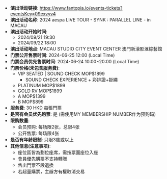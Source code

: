 - **演出活动链接**: https://www.fantopia.io/events-tickets?eventsKey=09exvyv4
- **演出活动名称**: 2024 aespa LIVE TOUR - SYNK : PARALLEL LINE - in MACAU
- **演出活动开始时间**:
  - 2024/09/21 19:30
  - 2024/09/22 18:00
- **演出活动地点**: MACAU STUDIO CITY EVENT CENTER 澳門新濠影滙綜藝館
- **门票公开售票时间**: 2024-06-25 12:00 (Local Time)
- **门票会员优先售票时间**: 2024-06-24 10:00~20:00 (Local Time)
- **门票价格(未包含服务费)**:
  - VIP SEATED | SOUND CHECK MOP$1899
    * SOUND CHECK EXPERIENCE + 彩排證+掛繩
  - PLATINUM MOP$1899
  - GOLD RV MOP$1899
  - A MOP$1399
  - B MOP$899
- **服务费**: 30 HKD 每張門票
- **是否有会员优先购票**: 是 (需使用MY MEMBERSHIP NUMBER作为预购码)
- **限购数量**:
  - 会员预购: 每场限2张，总限4张
  - 公开售票: 每场限4张
- **是否有年龄限制**: 只限3歲或以上
- **其他信息(注意事项)**:
  - 座位區皆為劃位座席，需按票面座位入座
  - 會員優先購票不支持轉贈
  - 售出門票不設退換
  - 若超量購票，主辦方有權取消交易